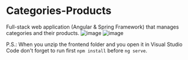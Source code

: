 # Categories-Products
Full-stack web application (Angular &amp; Spring Framework) that manages categories and their products.
![image](https://user-images.githubusercontent.com/59179174/176750073-e34e5ba2-c172-4a63-98dd-abe1d0fe905c.png)
![image](https://user-images.githubusercontent.com/59179174/176750149-d733bc32-f2d2-4cfb-b84d-c58eff5dacc7.png)


P.S.: When you unzip the frontend folder and you open it in Visual Studio Code don't forget to run first ```npm install``` before ```ng serve```.
